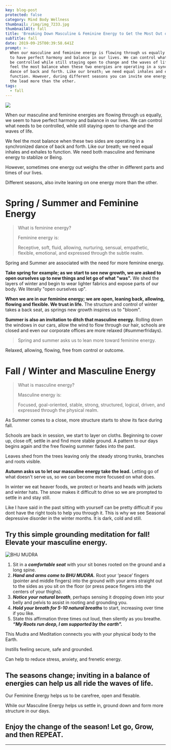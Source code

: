 ```yaml
---
key: blog-post
protected: false
category: Mind Body Wellness
thumbnail: /img/img_7233.jpg
thumbnailAlt: fall
title: 'Breaking Down Masculine & Feminine Energy to Get the Most Out of Each Season. '
subTitle: fall
date: 2019-09-25T00:39:58.641Z
prompt: >-
  When our masculine and feminine energy is flowing through us equally we seem
  to have perfect harmony and balance in our lives. We can control what needs to
  be controlled while still staying open to change and the waves of life. We
  feel the most balance when these two energies are operating in a synchronized
  dance of back and forth. Like our breath; we need equal inhales and exhales to
  function. However, during different seasons you can invite one energy to take
  the lead more than the other. 
tags:
  - fall
---
```

![](/img/img_8128.jpg)

When our masculine and feminine energies are flowing through us equally, we seem to have perfect harmony and balance in our lives. We can control what needs to be controlled, while still staying open to change and the waves of life. 

We feel the most balance when these two sides are operating in a synchronized dance of back and forth. Like our breath; we need equal inhales and exhales to function. We need both masculine and feminane energy to stablize or Being.

However, sometimes one energy out weighs the other in different parts and times of our lives. 

Different seasons, also invite leaning on one energy more than the other. 

# Spring / Summer and Feminine Energy

> What is feminine energy?
>
> Feminine energy is:
>
> Receptive, soft, fluid, allowing, nurturing, sensual, empathetic, flexible, emotional, and expressed through the subtle realm.

Spring and Summer are associated with the need for more feminine energy.

**Take spring for example; as we start to see new growth, we are asked to open ourselves up to new things and let go of what "was".** We shed the layers of winter and begin to wear lighter fabrics and expose parts of our body. We literally "open ourselves up".

**When we are in our feminine energy; we are open, leaning back, allowing, flowing and flexible. We trust in life.** The structure and control of winter takes a back seat, as springs new growth inspires us to "bloom".

**Summer is also an invitation to ditch that masculine energy.** Rolling down the windows in our cars, allow the wind to flow through our hair, schools are closed and even our corporate offices are more relaxed (#summerfridays).

> Spring and summer asks us to lean more toward feminine energy.

Relaxed, allowing, flowing, free from control or outcome. 

# Fall / Winter and Masculine Energy

> What is masculine energy?
>
> Masculine energy is:
>
> Focused, goal-oriented, stable, strong, structured, logical, driven, and expressed through the physical realm.

As Summer comes to a close, more structure starts to show its face during fall. 

Schools are back in session, we start to layer on cloths. Beginning to cover up, close off, settle in and find more stable ground. A pattern to our days begins again and the free flowing summer fades into the past.

Leaves shed from the trees leaving only the steady strong trunks, branches and roots visible. 

**Autumn asks us to let our masculine energy take the lead.** Letting go of what doesn't serve us, so we can become more focused on what does.  

In winter we eat heaver foods, we protect or hearts and heads with jackets and winter hats. The snow makes it difficult to drive so we are prompted to settle in and stay still.

Like I have said in the past sitting with yourself can be pretty difficult if you dont have the right tools to help you through it. This is why we see Seasonal depressive disorder in the winter months. It is dark, cold and still. 

## Try this simple grounding meditation for fall! Elevate your masculine energy. 

![BHU MUDRA](/img/bhu-mudra1.jpg "BHU MUDRA")

1. Sit in a _**comfortable seat**_ with your sit bones rooted on the ground and a long spine.
2. _**Hand and arms come to BHU MUDRA.**_ Root your ‘peace’ fingers (pointer and middle fingers) into the ground with your arms straight out to the sides as you sit on the floor (or press peace fingers into the centers of your thighs). 
3. _**Notice your natural breath**_, perhaps sensing it dropping down into your belly and pelvis to assist in rooting and grounding you.
4. _**Hold your breath for 5-10 natural breaths**_ to start, increasing over time if you like. 
5. State this affirmation three times out loud, then silently as you breathe. _**“My Roots run deep, I am supported by the earth".**_

This Mudra and Meditation connects you with your physical body to the Earth.

Instills feeling secure, safe and grounded.

Can help to reduce stress, anxiety, and frenetic energy.

## The seasons change; inviting in a balance of energies can help us all ride the waves of life.

Our Feminine Energy helps us to be carefree, open and flexable.

While our Masculine Energy helps us settle in, ground down and form more structure in our days.

## Enjoy the change of the season! **Let go, Grow, and then REPEAT.**

- - -
